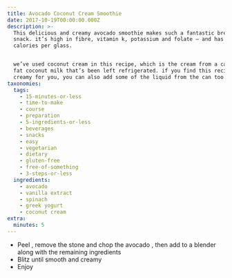 ```yaml
---
title: Avocado Coconut Cream Smoothie
date: 2017-10-19T00:00:00.000Z
description: >-
  This delicious and creamy avocado smoothie makes such a fantastic breakfast or
  snack. it’s high in fibre, vitamin k, potassium and folate – and has only 166
  calories per glass.


  we’ve used coconut cream in this recipe, which is the cream from a can of full
  fat coconut milk that’s been left refrigerated. if you find this recipe too
  creamy for you, you can also add some of the liquid from the can too.
taxonomies:
  tags:
    - 15-minutes-or-less
    - time-to-make
    - course
    - preparation
    - 5-ingredients-or-less
    - beverages
    - snacks
    - easy
    - vegetarian
    - dietary
    - gluten-free
    - free-of-something
    - 3-steps-or-less
  ingredients:
    - avocado
    - vanilla extract
    - spinach
    - greek yogurt
    - coconut cream
extra:
  minutes: 5
---
```

 - Peel , remove the stone and chop the avocado , then add to a blender along with the remaining ingredients
 - Blitz until smooth and creamy
 - Enjoy
